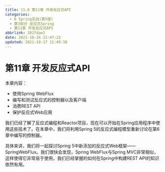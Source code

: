 ```yaml
---
title: 11.0 第11章 开发反应式API
categories: 
  - 6 Spring实战(第5版)
  - 第3部分 反应式Spring
  - 第11章 开发反应式API
abbrlink: 302fdae1
date: 2021-10-16 22:47:23
updated: 2021-10-17 11:49:10
---
```

# 第11章 开发反应式API

<div>本章内容：<ul><li>使用Spring WebFlux</li><li>编写和测试反应式的控制器以及客户端</li><li>消费REST API</li><li>保护反应式Web应用</li></ul></div>

我们已经了解了反应式编程和Reactor项目，现在可以开始在Spring应用程序中使用这些技术了。在本章中，我们将利用Spring 5的反应式编程模型重新讨论在第6章中编写的控制器。

具体来讲，我们将一起探讨Spring 5中新添加的反应式Web框架——SpringWebFlux。我们很快会发现，Spring WebFlux与Spring MVC非常相似，这样使得它非常易于使用，我们已经掌握的如何在Spring中构建REST API的知识依然有用。

